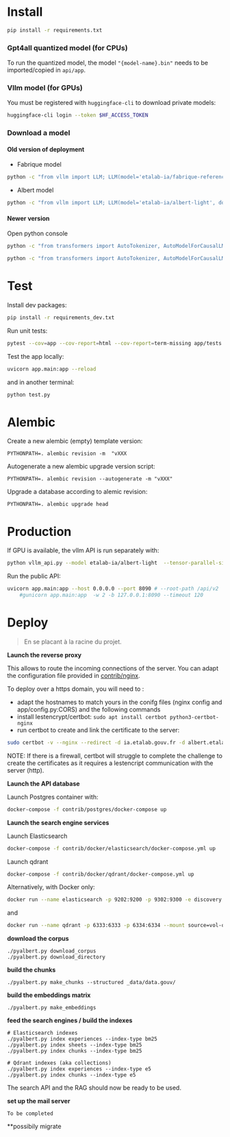 # Install

```bash
pip install -r requirements.txt
```

### Gpt4all quantized model (for CPUs)

To run the quantized model, the model `"{model-name}.bin"` needs to be imported/copied in `api/app`.

### Vllm model (for GPUs)

You must be registered with `huggingface-cli` to download private models:

```bash
huggingface-cli login --token $HF_ACCESS_TOKEN
```

### Download a model

#### Old version of deployment
- Fabrique model
```bash
python -c "from vllm import LLM; LLM(model='etalab-ia/fabrique-reference-2', download_dir='add_your_path')"
```
- Albert model
```bash
python -c "from vllm import LLM; LLM(model='etalab-ia/albert-light', download_dir='add_your_path')"
```

#### Newer version
Open python console
```bash
python -c "from transformers import AutoTokenizer, AutoModelForCausalLM; tokenizer=AutoTokenizer.from_pretrained('etalab-ia/fabrique-reference-2'); tokenizer.save_pretrained('add_your_path/fabrique-reference-2'); model=AutoModelForCausalLM.from_pretrained('etalab-ia/fabrique-reference-2'); model.save_pretrained('add_your_path/fabrique-reference-2') "
```

```bash
python -c "from transformers import AutoTokenizer, AutoModelForCausalLM; tokenizer=AutoTokenizer.from_pretrained('etalab-ia/albert-light'); tokenizer.save_pretrained('add_your_path/albert-light'); model=AutoModelForCausalLM.from_pretrained('etalab-ia/albert-light'); model.save_pretrained('add_your_path/albert-light') "
```



# Test

Install dev packages:
```bash
pip install -r requirements_dev.txt
```

Run unit tests:
```bash
pytest --cov=app --cov-report=html --cov-report=term-missing app/tests
```

Test the app locally:
```bash
uvicorn app.main:app --reload
```

and in another terminal:
```bash
python test.py
```

# Alembic

Create a new alembic (empty) template version:

    PYTHONPATH=. alembic revision -m  "vXXX

Autogenerate a new alembic upgrade version script:

    PYTHONPATH=. alembic revision --autogenerate -m "vXXX"

Upgrade a database according to alemic revision:

    PYTHONPATH=. alembic upgrade head


# Production

If GPU is available, the vllm API is run separately with:
```bash
python vllm_api.py --model etalab-ia/albert-light  --tensor-parallel-size 1 --gpu-memory-utilization 0.4 --port 8000
```

Run the public API:
```bash
uvicorn app.main:app --host 0.0.0.0 --port 8090 # --root-path /api/v2
    #gunicorn app.main:app  -w 2 -b 127.0.0.1:8090 --timeout 120
```


# Deploy

> En se placant à la racine du projet.

**Launch the reverse proxy**

This allows to route the incoming connections of the server. You can adapt the configuration file provided in [contrib/nginx](/contrib/nginx/).

To deploy over a https domain, you will need to : 
- adapt the hostnames to match yours in the conifg files (nginx config and app/config.py:CORS) and the following commands
- install lestencrypt/certbot: `sudo apt install certbot python3-certbot-nginx`
- run certbot to create and link the certificate to the server: 

```bash
sudo certbot -v --nginx --redirect -d ia.etalab.gouv.fr -d albert.etalab.gouv.fr --email language_model@data.gouv.fr
```

NOTE: If there is a firewall, certbot will struggle to complete the challenge to create the certificates as it requires a lestencript communication with the server (http).


**Launch the API database**

Launch Postgres container with:
```bash
docker-compose -f contrib/postgres/docker-compose up
```


**Launch the search engine services**

Launch Elasticsearch
```bash
docker-compose -f contrib/docker/elasticsearch/docker-compose.yml up
```

Launch qdrant
```bash
docker-compose -f contrib/docker/qdrant/docker-compose.yml up
```

Alternatively, with Docker only:

```bash
docker run --name elasticsearch -p 9202:9200 -p 9302:9300 -e discovery.type="single-node" -e xpack.security.enabled="false" -e ES_JAVA_OPTS="-Xms2g -Xmx2g" --mount source=vol-elasticsearch,target=/var/lib/elasticsearch/data -d docker.elastic.co/elasticsearch/elasticsearch:8.9.1
```
and
```bash
docker run --name qdrant -p 6333:6333 -p 6334:6334 --mount source=vol-qdrant,target=/qdrant/storage -d qdrant/qdrant:v1.5.0
```


**download the corpus**

    ./pyalbert.py download_corpus
    ./pyalbert.py download_directory


**build the chunks**

    ./pyalbert.py make_chunks --structured _data/data.gouv/


**build the embeddings matrix**

    ./pyalbert.py make_embeddings


**feed the search engines / build the indexes**

    # Elasticsearch indexes
    ./pyalbert.py index experiences --index-type bm25
    ./pyalbert.py index sheets --index-type bm25
    ./pyalbert.py index chunks --index-type bm25

    # Qdrant indexes (aka collections)
    ./pyalbert.py index experiences --index-type e5
    ./pyalbert.py index chunks --index-type e5


The search API and the RAG should now be ready to be used.

**set up the mail server**

    To be completed

**possibily migrate 
